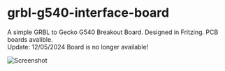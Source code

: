# grbl-g540-interface-board
A simple GRBL to Gecko G540 Breakout Board. Designed in Fritzing. PCB boards avalible. 
<BR>
Update: 12/05/2024 Board is no longer available!

![Screenshot](https://github.com/DesertShedStudio/grbl-g540-interface-board/blob/master/Images/grbl_interface_board.jpg)

